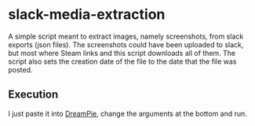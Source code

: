 # slack-media-extraction
A simple script meant to extract images, namely screenshots, from slack exports (json files).
The screenshots could have been uploaded to slack, but most where Steam links and this script downloads all of them.
The script also sets the creation date of the file to the date that the file was posted.

## Execution
I just paste it into [DreamPie](https://www.google.com/url?sa=t&rct=j&q=&esrc=s&source=web&cd=1&cad=rja&uact=8&ved=0ahUKEwijlJ_qh5DaAhVSWsAKHciMAIkQFggoMAA&url=http%3A%2F%2Fwww.dreampie.org%2F&usg=AOvVaw2IoJEmZ71rNOyQV1nOb1O1), change the arguments at the bottom and run.
